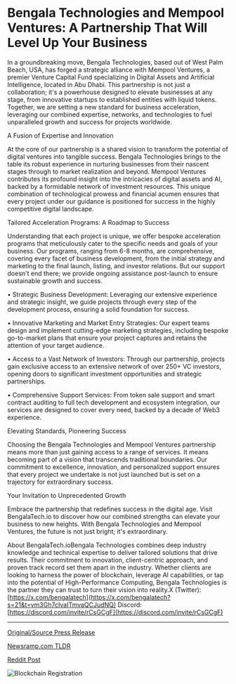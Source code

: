 # Bengala Technologies and Mempool Ventures: A Partnership That Will Level Up Your Business

In a groundbreaking move, Bengala Technologies, based out of West Palm Beach, USA, has forged a strategic alliance with Mempool Ventures, a premier Venture Capital Fund specializing in Digital Assets and Artificial Intelligence, located in Abu Dhabi. This partnership is not just a collaboration; it's a powerhouse designed to elevate businesses at any stage, from innovative startups to established entities with liquid tokens. Together, we are setting a new standard for business acceleration, leveraging our combined expertise, networks, and technologies to fuel unparalleled growth and success for projects worldwide.

A Fusion of Expertise and Innovation

At the core of our partnership is a shared vision to transform the potential of digital ventures into tangible success. Bengala Technologies brings to the table its robust experience in nurturing businesses from their nascent stages through to market realization and beyond. Mempool Ventures contributes its profound insight into the intricacies of digital assets and AI, backed by a formidable network of investment resources. This unique combination of technological prowess and financial acumen ensures that every project under our guidance is positioned for success in the highly competitive digital landscape.

Tailored Acceleration Programs: A Roadmap to Success

Understanding that each project is unique, we offer bespoke acceleration programs that meticulously cater to the specific needs and goals of your business. Our programs, ranging from 6-8 months, are comprehensive, covering every facet of business development, from the initial strategy and marketing to the final launch, listing, and investor relations. But our support doesn't end there; we provide ongoing assistance post-launch to ensure sustainable growth and success.

• Strategic Business Development: Leveraging our extensive experience and strategic insight, we guide projects through every step of the development process, ensuring a solid foundation for success.

• Innovative Marketing and Market Entry Strategies: Our expert teams design and implement cutting-edge marketing strategies, including bespoke go-to-market plans that ensure your project captures and retains the attention of your target audience.

• Access to a Vast Network of Investors: Through our partnership, projects gain exclusive access to an extensive network of over 250+ VC investors, opening doors to significant investment opportunities and strategic partnerships.

• Comprehensive Support Services: From token sale support and smart contract auditing to full tech development and ecosystem integration, our services are designed to cover every need, backed by a decade of Web3 experience.

Elevating Standards, Pioneering Success

Choosing the Bengala Technologies and Mempool Ventures partnership means more than just gaining access to a range of services. It means becoming part of a vision that transcends traditional boundaries. Our commitment to excellence, innovation, and personalized support ensures that every project we undertake is not just launched but is set on a trajectory for extraordinary success.

Your Invitation to Unprecedented Growth

Embrace the partnership that redefines success in the digital age. Visit BengalaTech.io to discover how our combined strengths can elevate your business to new heights. With Bengala Technologies and Mempool Ventures, the future is not just bright; it's extraordinary.

About BengalaTech.ioBengala Technologies combines deep industry knowledge and technical expertise to deliver tailored solutions that drive results. Their commitment to innovation, client-centric approach, and proven track record set them apart in the industry. Whether clients are looking to harness the power of blockchain, leverage AI capabilities, or tap into the potential of High-Performance Computing, Bengala Technologies is the partner they can trust to turn their vision into reality.X (Twitter): [https://x.com/bengalatech](https://x.com/bengalatech?s=21&t=vm3Gh7cIvaITmvaQCJudNQ) Discord: [https://discord.com/invite/rCsGCgF](https://discord.com/invite/rCsGCgF) 

---

[Original/Source Press Release](https://blockchainwire.io/press-release/bengala-technologies-and-mempool-ventures-a-partnership-that-will-level-up-your-business)
                    

[Newsramp.com TLDR](None) 



[Reddit Post](https://www.reddit.com/r/Business_NewsRamp/comments/1bc1hnz/bengala_technologies_partners_with_mempool/) 



![Blockchain Registration](https://cdn.newsramp.app/blockchainwire/qrcode/243/11/hikevZTO.webp)
